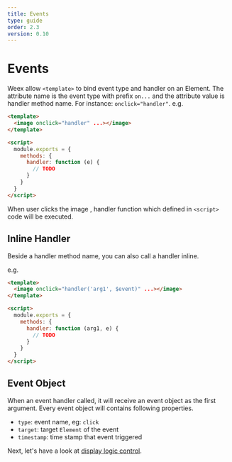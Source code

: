 ```yaml
---
title: Events
type: guide
order: 2.3
version: 0.10
---
```


#  Events

Weex allow `<template>` to bind event type and handler on an Element. The attribute name is the event type with prefix `on...` and the attribute value is handler method name. For instance: `onclick="handler"`. e.g.

```html
<template>
  <image onclick="handler" ...></image>
</template>

<script>
  module.exports = {
    methods: {
      handler: function (e) {
        // TODO
      }
    }
  }
</script>
```

When user clicks the image , handler function which defined in `<script>` code will be executed.

## Inline Handler 

Beside a handler method name, you can also call a handler inline.

e.g.
```html
<template>
  <image onclick="handler('arg1', $event)" ...></image>
</template>

<script>
  module.exports = {
    methods: {
      handler: function (arg1, e) {
        // TODO
      }
    }
  }
</script>
```

## Event Object

When an event handler called, it will receive an event object as the first argument. Every event object will contains following properties.

* `type`: event name, eg: `click`
* `target`: target `Element` of the event
* `timestamp`: time stamp that event triggered

Next, let's have a look at [display logic control](./display-logic.html).
